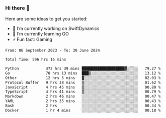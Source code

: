 ### Hi there 👋

Here are some ideas to get you started:

- 🔭 I’m currently working on SwiftDynamics
- 🌱 I’m currently learning GO
-  ⚡ Fun fact: Gaming
  
  <!--
- 👯 I’m looking to collaborate on ...
- 🤔 I’m looking for help with ...
- 💬 Ask me about ...
- 📫 How to reach me: ...
- 😄 Pronouns: ...
-->

<!--START_SECTION:waka-->

```txt
From: 06 September 2023 - To: 30 June 2024

Total Time: 596 hrs 16 mins

Python            472 hrs 39 mins ███████████████████▓░░░░░   79.27 %
Go                78 hrs 13 mins  ███▒░░░░░░░░░░░░░░░░░░░░░   13.12 %
Other             12 hrs 5 mins   ▓░░░░░░░░░░░░░░░░░░░░░░░░   02.03 %
Protocol Buffer   9 hrs 38 mins   ▒░░░░░░░░░░░░░░░░░░░░░░░░   01.62 %
JavaScript        4 hrs 45 mins   ▒░░░░░░░░░░░░░░░░░░░░░░░░   00.80 %
TypeScript        4 hrs 41 mins   ▒░░░░░░░░░░░░░░░░░░░░░░░░   00.79 %
Markdown          2 hrs 46 mins   ░░░░░░░░░░░░░░░░░░░░░░░░░   00.47 %
YAML              2 hrs 35 mins   ░░░░░░░░░░░░░░░░░░░░░░░░░   00.43 %
Bash              2 hrs           ░░░░░░░░░░░░░░░░░░░░░░░░░   00.34 %
Docker            1 hr 4 mins     ░░░░░░░░░░░░░░░░░░░░░░░░░   00.18 %
```

<!--END_SECTION:waka-->
